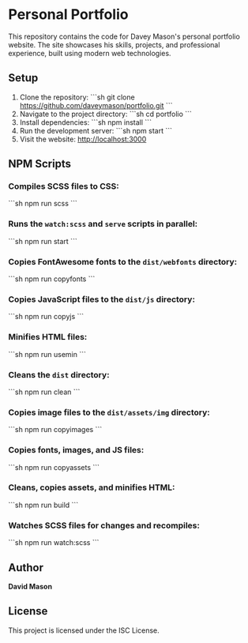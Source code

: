 
# Personal Portfolio

This repository contains the code for Davey Mason's personal portfolio website. The site showcases his skills, projects, and professional experience, built using modern web technologies.

## Setup

1. Clone the repository:
   \`\`\`sh
   git clone https://github.com/daveymason/portfolio.git
   \`\`\`
2. Navigate to the project directory:
   \`\`\`sh
   cd portfolio
   \`\`\`
3. Install dependencies:
   \`\`\`sh
   npm install
   \`\`\`
4. Run the development server:
   \`\`\`sh
   npm start
   \`\`\`
5. Visit the website: [http://localhost:3000](http://localhost:3000)

## NPM Scripts

### Compiles SCSS files to CSS:
\`\`\`sh
npm run scss
\`\`\`

### Runs the `watch:scss` and `serve` scripts in parallel:
\`\`\`sh
npm run start
\`\`\`

### Copies FontAwesome fonts to the `dist/webfonts` directory:
\`\`\`sh
npm run copyfonts
\`\`\`

### Copies JavaScript files to the `dist/js` directory:
\`\`\`sh
npm run copyjs
\`\`\`

### Minifies HTML files:
\`\`\`sh
npm run usemin
\`\`\`

### Cleans the `dist` directory:
\`\`\`sh
npm run clean
\`\`\`

### Copies image files to the `dist/assets/img` directory:
\`\`\`sh
npm run copyimages
\`\`\`

### Copies fonts, images, and JS files:
\`\`\`sh
npm run copyassets
\`\`\`

### Cleans, copies assets, and minifies HTML:
\`\`\`sh
npm run build
\`\`\`

### Watches SCSS files for changes and recompiles:
\`\`\`sh
npm run watch:scss
\`\`\`

## Author

**David Mason**

## License

This project is licensed under the ISC License.
